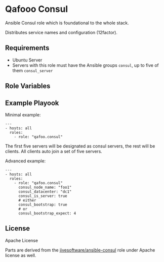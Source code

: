 Qafooo Consul
=============

Ansible Consul role which is foundational to the whole stack.

Distributes service names and configuration (12factor).

Requirements
------------

- Ubuntu Server
- Servers with this role must have the Ansible groups `consul`, up to five of them `consul_server`

Role Variables
--------------

Example Playook
---------------

Minimal example:

    ---
    - hosts: all
      roles:
        - role: "qafoo.consul"

The first five servers will be designated as consul servers, the rest will be
clients. All clients auto join a set of five servers.

Advanced example:

    ---
    - hosts: all
      roles:
        - role: "qafoo.consul"
          consul_node_name: "foo1"
          consul_datacenter: "dc1"
          consul_is_server: true
          # either
          consul_bootstrap: true
          # or
          consul_bootstrap_expect: 4

License
-------

Apache License

Parts are derived from the [jivesoftware/ansible-consul](https://github.com/jivesoftware/ansible-consul) role under Apache license as well.
